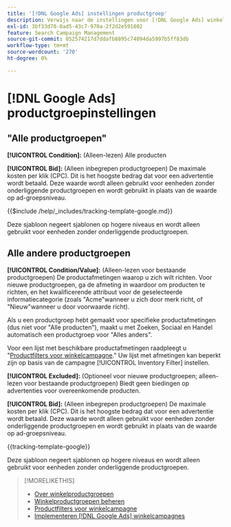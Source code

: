```yaml
---
title: '[!DNL Google Ads] instellingen productgroep'
description: Verwijs naar de instellingen voor [!DNL Google Ads] winkelgroepen.
exl-id: 3bf33d78-0ad5-43c7-970a-2f2d2e591802
feature: Search Campaign Management
source-git-commit: 052574217d7ddafb8895c74094da5997b5ff83db
workflow-type: tm+mt
source-wordcount: '270'
ht-degree: 0%

---
```


# [!DNL Google Ads] productgroepinstellingen

## &quot;Alle productgroepen&quot;

**[!UICONTROL Condition]:** (Alleen-lezen) Alle producten

**[!UICONTROL Bid]:** (Alleen inbegrepen productgroepen) De maximale kosten per klik (CPC). Dit is het hoogste bedrag dat voor een advertentie wordt betaald. Deze waarde wordt alleen gebruikt voor eenheden zonder onderliggende productgroepen en wordt gebruikt in plaats van de waarde op ad-groepsniveau.

<!-- **[!UICONTROL Tracking Template]:** -->

{{$include /help/_includes/tracking-template-google.md}}

Deze sjabloon negeert sjablonen op hogere niveaus en wordt alleen gebruikt voor eenheden zonder onderliggende productgroepen.

## Alle andere productgroepen

**[!UICONTROL Condition/Value]:** (Alleen-lezen voor bestaande productgroepen) De productafmetingen waarop u zich wilt richten. Voor nieuwe productgroepen, ga de afmeting in waardoor om producten te richten, en het kwalificerende attribuut voor de geselecteerde informatiecategorie (zoals &quot;Acme&quot;wanneer u zich door merk richt, of &quot;Nieuw&quot;wanneer u door voorwaarde richt).

Als u een productgroep hebt gemaakt voor specifieke productafmetingen (dus niet voor &quot;Alle producten&quot;), maakt u met Zoeken, Sociaal en Handel automatisch een productgroep voor &quot;Alles anders&quot;.

Voor een lijst met beschikbare productafmetingen raadpleegt u &quot;[Productfilters voor winkelcampagne](/help/search-social-commerce/campaign-management/campaigns/shopping-campaign-product-filters.md).&quot; Uw lijst met afmetingen kan beperkt zijn op basis van de campagne [!UICONTROL Inventory Filter] instellen.

**[!UICONTROL Excluded]:** (Optioneel voor nieuwe productgroepen; alleen-lezen voor bestaande productgroepen) Biedt geen biedingen op advertenties voor overeenkomende producten.

**[!UICONTROL Bid]:** (Alleen inbegrepen productgroepen) De maximale kosten per klik (CPC). Dit is het hoogste bedrag dat voor een advertentie wordt betaald. Deze waarde wordt alleen gebruikt voor eenheden zonder onderliggende productgroepen en wordt gebruikt in plaats van de waarde op ad-groepsniveau.

<!-- **[!UICONTROL Tracking Template]:** -->

<!-- ExL can't handle the same include twice in the same file, so using a snippet for the second occurrence.

{{$include /help/_includes/tracking-template-google.md}}
-->

{{tracking-template-google}}

Deze sjabloon negeert sjablonen op hogere niveaus en wordt alleen gebruikt voor eenheden zonder onderliggende productgroepen.

>[!MORELIKETHIS]
>
>* [Over winkelproductgroepen](product-group-about.md)
>* [Winkelproductgroepen beheren](product-group-manage.md)
>* [Productfilters voor winkelcampagne](/help/search-social-commerce/campaign-management/campaigns/shopping-campaign-product-filters.md)
>* [Implementeren [!DNL Google Ads] winkelcampagnes](/help/search-social-commerce/campaign-management/special-campaign-types/google-shopping-campaigns.md)
